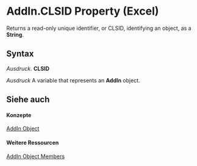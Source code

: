 
# AddIn.CLSID Property (Excel)

Returns a read-only unique identifier, or CLSID, identifying an object, as a  **String**.


## Syntax

 _Ausdruck_. **CLSID**

 _Ausdruck_ A variable that represents an **AddIn** object.


## Siehe auch


#### Konzepte


[AddIn Object](ad26800d-5342-fb4c-01f3-05b7eceb7ffd.md)
#### Weitere Ressourcen


[AddIn Object Members](http://msdn.microsoft.com/library/b12f1193-e251-5f71-508f-3d348109f5a6%28Office.15%29.aspx)